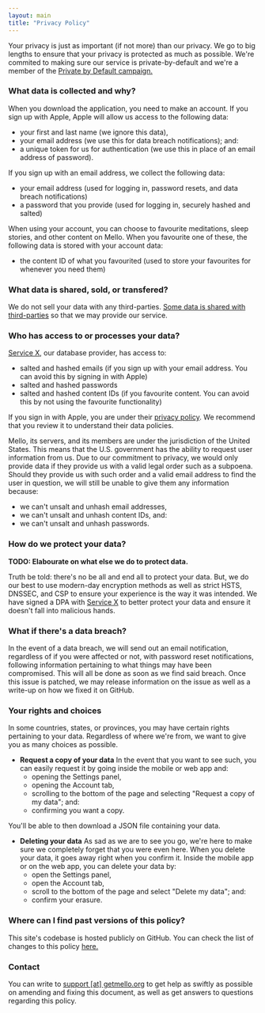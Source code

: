 ```yaml
---
layout: main
title: "Privacy Policy"
---
```


Your privacy is just as important (if not more) than our privacy. We go to big lengths to ensure that your privacy is protected as much as possible. We're commited to making sure our service is private-by-default and we're a member of the <a href="https://doamatto.xyz/projects/privacy-by-default">Private by Default campaign.</a>

### What data is collected and why?
When you download the application, you need to make an account. If you sign up with Apple, Apple will allow us access to the following data:
- your first and last name (we ignore this data),
- your email address (we use this for data breach notifications); and:
- a unique token for us for authentication (we use this in place of an email address of password).

If you sign up with an email address, we collect the following data:
- your email address (used for logging in, password resets, and data breach notifications)
- a password that you provide (used for logging in, securely hashed and salted)

When using your account, you can choose to favourite meditations, sleep stories, and other content on Mello. When you favourite one of these, the following data is stored with your account data:
- the content ID of what you favourited (used to store your favourites for whenever you need them)

### What data is shared, sold, or transfered?
We do not sell your data with any third-parties. [Some data is shared with third-parties](#who-has-access-to-or-processes-your-data) so that we may provide our service.

### Who has access to or processes your data?
[Service X](#), our database provider, has access to:
- salted and hashed emails (if you sign up with your email address. You can avoid this by signing in with Apple)
- salted and hashed passwords
- salted and hashed content IDs (if you favourite content. You can avoid this by not using the favourite functionality)

If you sign in with Apple, you are under their [privacy policy](https://www.apple.com/legal/privacy/en-ww/). We recommend that you review it to understand their data policies.

Mello, its servers, and its members are under the jurisdiction of the United States. This means that the U.S. government has the ability to request user information from us. Due to our commitment to privacy, we would only provide data if they provide us with a valid legal order such as a subpoena. Should they provide us with such order and a valid email address to find the user in question, we will still be unable to give them any information because:
- we can't unsalt and unhash email addresses,
- we can't unsalt and unhash content IDs, and:
- we can't unsalt and unhash passwords.

### How do we protect your data?
**TODO: Elabourate on what else we do to protect data.**

Truth be told: there's no be all and end all to protect your data. But, we do our best to use modern-day encryption methods as well as strict HSTS, DNSSEC, and CSP to ensure your experience is the way it was intended. We have signed a DPA with [Service X]() to better protect your data and ensure it doesn't fall into malicious hands.

### What if there's a data breach?
In the event of a data breach, we will send out an email notification, regardless of if you were affected or not, with password reset notifications, following information pertaining to what things may have been compromised. This will all be done as soon as we find said breach. Once this issue is patched, we may release information on the issue as well as a write-up on how we fixed it on GitHub.

### Your rights and choices
In some countries, states, or provinces, you may have certain rights pertaining to your data. Regardless of where we're from, we want to give you as many choices as possible.

- **Request a copy of your data** In the event that you want to see such, you can easily request it by going inside the mobile or web app and:
  - opening the Settings panel,
  - opening the Account tab,
  - scrolling to the bottom of the page and selecting "Request a copy of my data"; and:
  - confirming you want a copy.
  
You'll be able to then download a JSON file containing your data.

- **Deleting your data** As sad as we are to see you go, we're here to make sure we completely forget that you were even here. When you delete your data, it goes away right when you confirm it. Inside the mobile app or on the web app, you can delete your data by:
  - open the Settings panel,
  - open the Account tab,
  - scroll to the bottom of the page and select "Delete my data"; and:
  - confirm your erasure.

### Where can I find past versions of this policy?
This site's codebase is hosted publicly on GitHub. You can check the list of changes to this policy [here.](https://github.com/mello-app/static-website/blob/privacy.md)

### Contact
You can write to <a href="mailto:support@getmello.org">support [at] getmello.org</a> to get help as swiftly as possible on amending and fixing this document, as well as get answers to questions regarding this policy.
